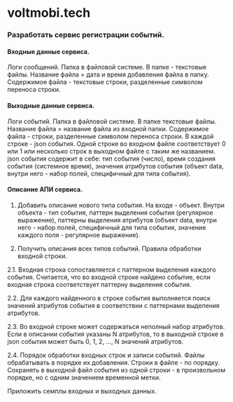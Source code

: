 # voltmobi.tech

### Разработать сервис регистрации событий.

#### Входные данные сервиса. 

Логи сообщений. Папка в файловой системе. В папке - текстовые файлы. Название файла = дата и время добавления файла в папку. Содержимое файла - текстовые строки, разделенные символом переноса строки.

#### Выходные данные сервиса. 

Логи событий. Папка в файловой системе. В папке текстовые файлы. Название файла = название файла из входной папки. Содержимое файла - строки, разделенные символом переноса строки. В каждой строке - json события. Одной строке во входном файле соответствует 0 или 1 или несколько строк в выходном файле с таким же названием. json события содержит в себе: тип события (число), время создания события (системное время), значения атрибутов события (объект data, внутри него - набор полей, специфичный для типа события).

#### Описание АПИ сервиса.

1. Добавить описание нового типа события. На входе - объект. Внутри объекта - тип события, паттерн выделения события (регулярное выражение), паттерны выделения атрибутов (объект data, внутри него - набор полей, специфичный для типа события, значение каждого поля - регулярное выражение).

2. Получить описания всех типов событий. Правила обработки входной строки.

2.1. Входная строка сопоставляется с паттерном выделения каждого события. Считается, что во входной строке найдено событие, если входная строка соответствует паттерну выделения события.

2.2. Для каждого найденного в строке события выполняется поиск значений атрибутов события в соответствии с паттернами выделения атрибутов.

2.3. Во входной строке может содержаться неполный набор атрибутов. Если в описании события указаны N атрибутов, то в выходной строке в json события может быть 0, 1, 2, …, N значений атрибутов.

2.4. Порядок обработки входных строк и записи событий. Файлы обрабатывать в порядке их добавления. Строки в файле - по порядку. Сохранять в выходной файл события из одной строки - в произвольном порядке, но с одним значением временной метки.

Приложить семплы входных и выходных данных.
